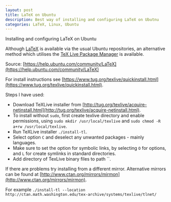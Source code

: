 ```yaml
---
layout: post
title: LaTeX on Ubuntu
description: Best way of installing and configuring LaTeX on Ubutnu
categories: LaTeX, Linux, Ubuntu
---
```


Installing and configuring LaTeX on Ubuntu

Although [LaTeX](https://www.latex-project.org/) is available via the usual Ubuntu repositories, an alternative method which utilises the [TeX Live Package Manager](http://www.tug.org/texlive/tlmgr.html) is available.

Source: [https://help.ubuntu.com/community/LaTeX](https://help.ubuntu.com/community/LaTeX)

For install instructions see [https://www.tug.org/texlive/quickinstall.html](https://www.tug.org/texlive/quickinstall.html).

Steps I have used:

*   Download TeXLive installer from [http://tug.org/texlive/acquire-netinstall.html](http://tug.org/texlive/acquire-netinstall.html).
*   To install without `sudo`, first create texlive directory and enable permissions, using `sudo mkdir /usr/local/texlive` and `sudo chmod -R a+rw /usr/local/texlive`.
*   Run TeXLive installer `./install-tl`.
*   Select option `C` and deselect any unwanted packages - mainly languages.
*   Make sure to set the option for symbolic links, by selecting `O` for options, and `L` for create symlinks in standard directories.
*   Add directory of TexLive binary files to path ``.

If there are problems try installing from a different mirror. Alternative mirrors can be found at [http://www.ctan.org/mirrors/mirmon](http://www.ctan.org/mirrors/mirmon).

For example `./install-tl --location http://ctan.math.washington.edu/tex-archive/systems/texlive/tlnet/`
